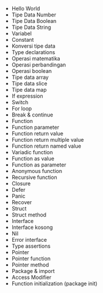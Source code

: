 - Hello World
- Tipe Data Number
- Tipe Data Boolean
- Tipe Data String
- Variabel
- Constant
- Konversi tipe data
- Type declarations
- Operasi matematika
- Operasi perbandingan
- Operasi boolean
- Tipe data array
- Tipe data slice
- Tipe data map
- If expression
- Switch
- For loop
- Break & continue
- Function
- Function parameter
- Function return value
- Function return multiple value
- Function return named value
- Variadic function
- Function as value
- Function as parameter
- Anonymous function
- Recursive function
- Closure
- Defer
- Panic
- Recover
- Struct
- Struct method
- Interface
- Interface kosong
- Nil
- Error interface
- Type assertions
- Pointer
- Pointer function
- Pointer method
- Package & import
- Access Modifier
- Function initialization (package init)
